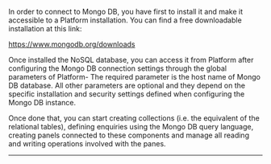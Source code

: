 In order to connect to Mongo DB, you have first to install it and make it accessible to a Platform installation.
You can find a free downloadable installation at this link:

https://www.mongodb.org/downloads

Once installed the NoSQL database, you can access it from Platform after configuring the Mongo DB connection settings through the global parameters of Platform-
The required parameter is the host name of Mongo DB database. All other parameters are optional and they depend on the specific installation and security settings defined when configuring the Mongo DB instance.

Once done that, you can start creating collections (i.e. the equivalent of the relational tables), defining enquiries using the Mongo DB query language, creating panels connected to these components and manage all reading and writing operations involved with the panes.


                

---


